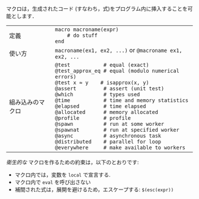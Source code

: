 マクロは，生成されたコード (すなわち，式)をプログラム内に挿入することを可能とします．

|                 |                                                            |
| --------------- | ---------------------------------------------------------- |
| 定義      | `macro macroname(expr)`<br>`    # do stuff`<br>`end`       |
| 使い方        | `macroname(ex1, ex2, ...)` or `@macroname ex1, ex2, ...`   |
| 組み込みのマクロ | `@test           # equal (exact)`<br>`@test_approx_eq # equal (modulo numerical errors)`<br>`@test x ≈ y    # isapprox(x, y)`<br>`@assert         # assert (unit test)`<br>`@which          # types used`<br>`@time           # time and memory statistics`<br>`@elapsed        # time elapsed`<br>`@allocated      # memory allocated`<br>`@profile        # profile`<br>`@spawn          # run at some worker`<br>`@spawnat        # run at specified worker`<br>`@async          # asynchronous task`<br>`@distributed    # parallel for loop`<br>`@everywhere     # make available to workers` |

*衛生的な* マクロを作るための約束は，以下のとおりです:
- マクロ内では，変数を `local` で宣言する.
- マクロ内で `eval` を呼び出さない
- 補間された式は，展開を避けるため，エスケープする: `$(esc(expr))`
